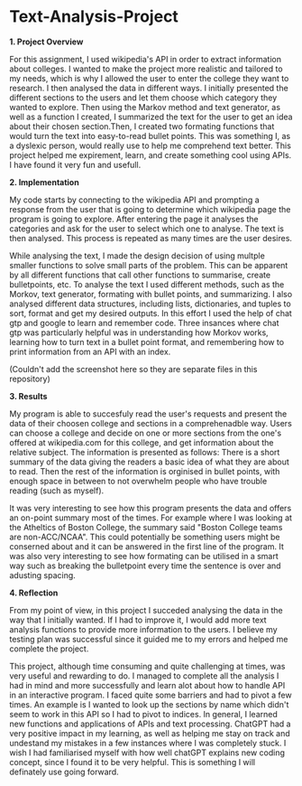 # Text-Analysis-Project
 
**1. Project Overview** 

For this assignment, I used wikipedia's API in order to extract information about colleges. I wanted to make the project more realistic and tailored to my needs, which is why I allowed the user to enter the college they want to research. I then analysed the data in different ways. I initially presented the different sections to the users and let them choose which category they wanted to explore. Then using the Markov method and text generator, as well as a function I created, I summarized the text for the user to get an idea about their chosen section.Then, I created two formating functions that would turn the text into easy-to-read bullet points. This was something I, as a dyslexic person, would really use to help me comprehend text better. This project helped me expirement, learn, and create something cool using APIs. I have found it very fun and usefull.

**2. Implementation** 

My code starts by connecting to the wikipedia API and prompting a response from the user that is going to determine which wikipedia page the program is going to explore. After entering the page it analyses the categories and ask for the user to select which one to analyse. The text is then analysed. This process is repeated as many times are the user desires.

While analysing the text, I made the design decision of using multple smaller functions to solve small parts of the problem. This can be apparent by all different functions that call other functions to summarise, create bulletpoints, etc. To analyse the text I used different methods, such as the Morkov, text generator, formating with bullet points, and summarizing. I also analysed different data structures, including lists, dictionaries, and tuples to sort, format and get my desired outputs. In this effort I used the help of chat gtp and google to learn and remember code. Three insances where chat gtp was particularly helpful was in understanding how Morkov works, learning how to turn text in a bullet point format, and remembering how to print information from an API with an index.

(Couldn't add the screenshot here so they are separate files in this repository)

**3. Results** 

My program is able to succesfuly read the user's requests and present the data of their choosen college and sections in a comprehenadble way. Users can choose a college and decide on one or more sections from the one's offered at wikipedia.com for this college, and get information about the relative subject. The information is presented as follows: There is a short summary of the data giving the readers a basic idea of what they are about to read. Then the rest of the information is orginised in bullet points, with enough space in between to not overwhelm people who have trouble reading (such as myself).

It was very interesting to see how this program presents the data and offers an on-point summary most of the times. For example where I was looking at the Atheltics of Boston College, the summary said "Boston College teams are non-ACC/NCAA". This could potentially be something users might be conserned about and it can be answered in the first line of the program. It was also very interesting to see how formating can be utilised in a smart way such as breaking the bulletpoint every time the sentence is over and adusting spacing.

**4. Reflection** 

From my point of view, in this project I succeded analysing the data in the way that I initially wanted. If I had to improve it, I would add more text analysis functions to provide more information to the users. I believe my testing plan was successful since it guided me to my errors and helped me complete the project.

This project, although time consuming and quite challenging at times, was very useful and rewarding to do. I managed to complete all the analysis I had in mind and more successfully and learn alot about how to handle API in an interactive program. I faced quite some barriers and had to pivot a few times. An example is I wanted to look up the sections by name which didn't seem to work in this API so I had to pivot to indices. In general, I learned new functions and applications of APIs and text processing. ChatGPT had a very positive impact in my learning, as well as helping me stay on track and undestand my mistakes in a few instances where I was completely stuck. I wish I had familiarised myself with how well chatGPT explains new coding concept, since I found it to be very helpful. This is something I will definately use going forward.